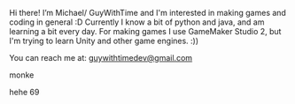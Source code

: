 Hi there! I’m Michael/ GuyWithTime and I'm interested in making games and coding in general :D
Currently I know a bit of python and java, and am learning a bit every day.
For making games I use GameMaker Studio 2, but I'm trying to learn Unity and other game engines.
:))

You can reach me at: guywithtimedev@gmail.com
























monke





































hehe 69
